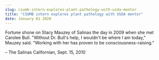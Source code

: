 ```yaml
---
slug: csumb-intern-explores-plant-pathology-with-usda-mentor
title: "CSUMB intern explores plant pathology with USDA mentor"
date: January 01 2020
---
```


<p>Fortune shone on Stacy Mauzey of Salinas the day in 2009 when she met Carolee Bull. "Without Dr. Bull's help, I wouldn't be where I am today," Mauzey said. "Working with her has proven to be consciousness-raising."
</p><p>– The Salinas Californian, Sept. 15, 2010
</p>
